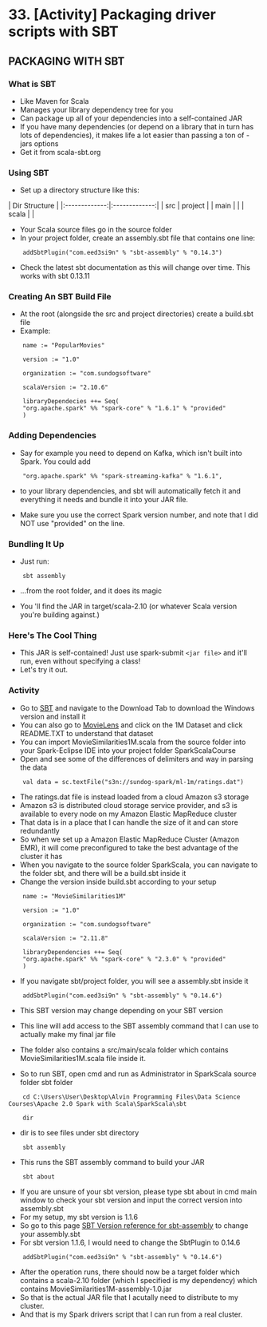 # 33. [Activity] Packaging driver scripts with SBT

## PACKAGING WITH SBT

### What is SBT
* Like Maven for Scala
* Manages your library dependency tree for you
* Can package up all of your dependencies into a self-contained JAR
* If you have many dependencies (or depend on a library that in turn has lots of dependencies), it makes life a lot easier than passing a ton of -jars options
* Get it from scala-sbt.org

### Using SBT
* Set up a directory structure like this:

| Dir Structure |
|:-------------:|:-------------:|
| src 			| project		|
| main			|				|
| scala			|				|

* Your Scala source files go in the source folder
* In your project folder, create an assembly.sbt file that contains one line:
```
	addSbtPlugin("com.eed3si9n" % "sbt-assembly" % "0.14.3")
```
* Check the latest sbt documentation as this will change over time. This works with sbt 0.13.11

### Creating An SBT Build File
* At the root (alongside the src and project directories) create a build.sbt file
* Example:
```
	name := "PopularMovies"

	version := "1.0"

	organization := "com.sundogsoftware"

	scalaVersion := "2.10.6"

	libraryDependecies ++= Seq(
	"org.apache.spark" %% "spark-core" % "1.6.1" % "provided"
	)
```

### Adding Dependencies
* Say for example you need to depend on Kafka, which isn't built into Spark. You could add
```
	"org.apache.spark" %% "spark-streaming-kafka" % "1.6.1",
```
* to your library dependencies, and sbt will automatically fetch it and everything it needs and bundle it into your JAR file.

* Make sure you use the correct Spark version number, and note that I did NOT use "provided" on the line.

### Bundling It Up
* Just run:
```
	sbt assembly
```
* ...from the root folder, and it does its magic

* You 'll find the JAR in target/scala-2.10 (or whatever Scala version you're building against.)

### Here's The Cool Thing
* This JAR is self-contained! Just use spark-submit `<jar file>` and it'll run, even without specifying a class!
* Let's try it out.

### Activity
* Go to [SBT](https://www.scala-sbt.org) and navigate to the Download Tab to download the Windows version and install it
* You can also go to [MovieLens](https://grouplens.org/datasets/movielens/) and click on the 1M Dataset and click README.TXT to understand that dataset
* You can import MovieSimilarities1M.scala from the source folder into your Spark-Eclipse IDE into your project folder SparkScalaCourse
* Open and see some of the differences of delimiters and way in parsing the data

```
	val data = sc.textFile("s3n://sundog-spark/ml-1m/ratings.dat")
```
* The ratings.dat file is instead loaded from a cloud Amazon s3 storage
* Amazon s3 is distributed cloud storage service provider, and s3 is available to every node on my Amazon Elastic MapReduce cluster
* That data is in a place that I can handle the size of it and can store redundantly
* So when we set up a Amazon Elastic MapReduce Cluster (Amazon EMR), it will come preconfigured to take the best advantage of the cluster it has
* When you navigate to the source folder SparkScala, you can navigate to the folder sbt, and there will be a build.sbt inside it
* Change the version inside build.sbt according to your setup

```
	name := "MovieSimilarities1M"

	version := "1.0"

	organization := "com.sundogsoftware"

	scalaVersion := "2.11.8"

	libraryDependencies ++= Seq(
	"org.apache.spark" %% "spark-core" % "2.3.0" % "provided"
	)
```

* If you navigate sbt/project folder, you will see a assembly.sbt inside it

```
	addSbtPlugin("com.eed3si9n" % "sbt-assembly" % "0.14.6")
```
* This SBT version may change depending on your SBT version
* This line will add access to the SBT assembly command that I can use to actually make my final jar file

* The folder also contains a src/main/scala folder which contains MovieSimilarities1M.scala file inside it.
* So to run SBT, open cmd and run as Administrator  in SparkScala source folder sbt folder
```
	cd C:\Users\User\Desktop\Alvin Programming Files\Data Science Courses\Apache 2.0 Spark with Scala\SparkScala\sbt
```

```
	dir
```
* dir is to see files under sbt directory

```
	sbt assembly
```
* This runs the SBT assembly command to build your JAR

```
	sbt about
```
* If you are unsure of your sbt version, please type sbt about in cmd main window to check your sbt version and input the correct version into assembly.sbt
* For my setup, my sbt version is 1.1.6
* So go to this page [SBT Version reference for sbt-assembly](https://github.com/sbt/sbt-assembly) to change your assembly.sbt
* For sbt version 1.1.6, I would need to change the SbtPlugin to 0.14.6
```
	addSbtPlugin("com.eed3si9n" % "sbt-assembly" % "0.14.6")
```

* After the operation runs, there should now be a target folder which contains a scala-2.10 folder (which I specified is my dependency) which contains MovieSimilarities1M-assembly-1.0.jar
* So that is the actual JAR file that I acutally need to distribute to my cluster.
* And that is my Spark drivers script that I can run from a real cluster.